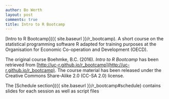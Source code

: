 ```yaml
---
author: Bo Werth
layout: post
comments: true
title: Intro to R Bootcamp
---
```


[Intro to R Bootcamp]({{ site.baseurl }}/r_bootcamp). A short course on the statistical programming software R adapted for training purposes at the Organisation for Economic Co-operation and Development (OECD).

The original course Boehmke, B.C. (2016). *Intro to R Bootcamp* has been retrieved from [http://uc-r.github.io/r_bootcamp](http://uc-r.github.io/r_bootcamp). The course material has been released under the Creative Commons Share-Alike 2.0 (CC-SA 2.0) license.

The [Schedule section]({{ site.baseurl }}/r_bootcamp#schedule) contains slides <i class="fa fa-file-powerpoint-o" aria-hidden="true"></i> for each session as well as script files <i class="fa fa-file-code-o" aria-hidden="true"></i>
